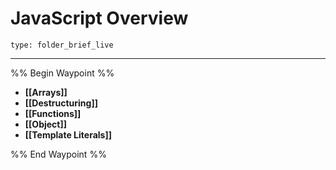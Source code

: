 # JavaScript Overview
 
```ccard
type: folder_brief_live
```
 
---

%% Begin Waypoint %%
- **[[Arrays]]**
- **[[Destructuring]]**
- **[[Functions]]**
- **[[Object]]**
- **[[Template Literals]]**

%% End Waypoint %%